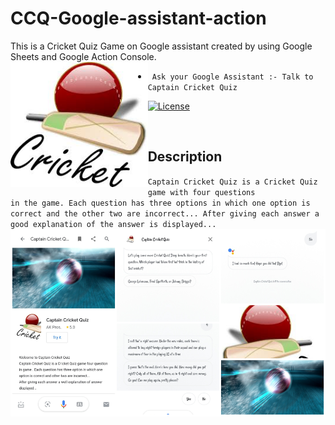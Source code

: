 # CCQ-Google-assistant-action
This is a Cricket Quiz Game on Google assistant created by using Google Sheets and Google Action Console.
<br>
<img  height='200' src="https://github.com/arwazkhan189/CCQ-Google-assistant-action/blob/main/logo1.jpg" align='left'>
- <code> Ask your Google Assistant :- Talk to Captain Cricket Quiz </code>

[![License](https://img.shields.io/badge/License-Apache%202.0-blue.svg)](https://opensource.org/licenses/Apache-2.0)

<br>

## Description

<code>Captain Cricket Quiz is a Cricket Quiz game with four questions in the game. Each question has three options in which one option is correct and the other two are incorrect... After giving each answer a good explanation of the answer is displayed...</code>
<br>
<img  height='300' src="https://github.com/arwazkhan189/CCQ-Google-assistant-action/blob/main/CCQPS.jpg" align='right'>

